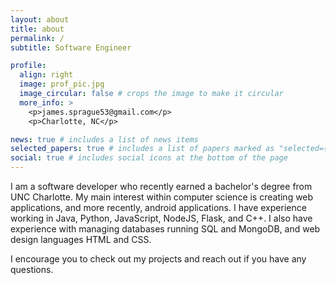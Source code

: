 ```yaml
---
layout: about
title: about
permalink: /
subtitle: Software Engineer

profile:
  align: right
  image: prof_pic.jpg
  image_circular: false # crops the image to make it circular
  more_info: >
    <p>james.sprague53@gmail.com</p>
    <p>Charlotte, NC</p>

news: true # includes a list of news items
selected_papers: true # includes a list of papers marked as "selected={true}"
social: true # includes social icons at the bottom of the page
---
```


I am a software developer who recently earned a bachelor's degree from UNC Charlotte. My main interest within computer science is creating web applications, and more recently, android applications. I have experience working in Java, Python, JavaScript, NodeJS, Flask, and C++. I also have experience with managing databases running SQL and MongoDB, and web design languages HTML and CSS. 

I encourage you to check out my projects and reach out if you have any questions.